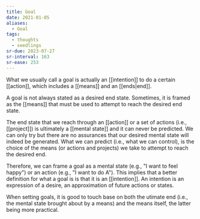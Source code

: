 ```yaml
---
title: Goal
date: 2021-01-05
aliases:
  - Goal
tags:
  - thoughts
  - seedlings
sr-due: 2023-07-27
sr-interval: 163
sr-ease: 253
---
```

What we usually call a goal is actually an [[intention]] to do a certain [[action]], which includes a [[means]] and an [[ends|end]].

A goal is not always stated as a desired end state. Sometimes, it is framed as the [[means]] that must be used to attempt to reach the desired end state.

The end state that we reach through an [[action]] or a set of actions (i.e., [[project]]) is ultimately a [[mental state]] and it can never be predicted. We can only try but there are no assurances that our desired mental state will indeed be generated. What we can predict (i.e., what we can control), is the choice of the means (or actions and projects) we take to attempt to reach the desired end.

Therefore, we can frame a goal as a mental state (e.g., "I want to feel happy") or an action (e.g., "I want to do A"). This implies that a better definition for what a goal is is that it is an [[intention]]. An intention is an expression of a desire, an approximation of future actions or states.

When setting goals, it is good to touch base on both the utimate end (i.e., the mental state brought about by a means) and the means itself, the latter being more practical.
